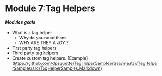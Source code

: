 # Module 7:Tag Helpers

#### *Modules goals*
-  What is a tag helper 
	-  Why do you need them 
	-  WHY ARE THEY A JOY ?
- First party tag helpers
-  Third party tag helpers 
- Create custom tag helpers. [Example] (https://github.com/dpaquette/TagHelperSamples/tree/master/TagHelperSamples/src/TagHelperSamples.Markdown)


